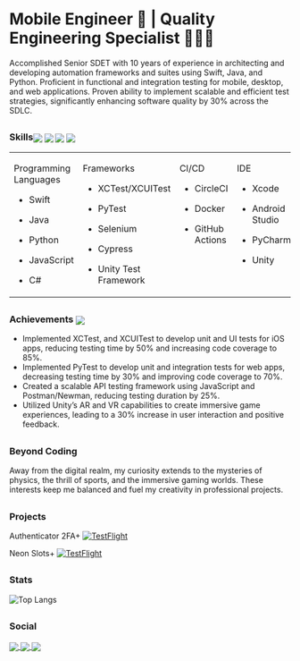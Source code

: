 <h1 align="left"> Mobile Engineer 📱 |  Quality Engineering Specialist 👨🏽‍💻 </h1>


Accomplished Senior SDET with 10 years of experience in architecting and developing automation frameworks and suites using Swift, Java, and Python. Proficient in functional and integration testing for mobile, desktop, and web applications. Proven ability to implement scalable and efficient test strategies, significantly enhancing software quality by 30% across the SDLC.

## <h3 align="left">Skills<img align="center" src="https://img.icons8.com/color/50/swift.png"/> <img align="center" src="https://img.icons8.com/color/50/selenium-test-automation.png"/> <img align="center" src="https://img.icons8.com/color/50/circleci.png"/> <img align="center" src="https://img.icons8.com/color/50/xcode.png"/>  </h3>

<table style="table-layout: fixed; width: 100%;">
  <tr>
    <td valign="top" width="40%">

Programming Languages
- Swift
- Java
- Python
- JavaScript
- C#

    </td>
    <td valign="top" width="40%">

Frameworks
- XCTest/XCUITest
- PyTest
- Selenium
- Cypress
- Unity Test Framework

    </td>
    <td valign="top" width="40%">

CI/CD
- CircleCI
- Docker
- GitHub Actions

    </td>
    <td valign="top" width="40%">
    
IDE
- Xcode
- Android Studio
- PyCharm
- Unity

    </td> 
    <td valign="top" width="40%">

Monitoring & Logging
- Sentry
- Datadog

    </td>
  </tr>
</table>


## <h3 align="left">Achievements <img align="center" src="https://img.icons8.com/color/48/trophy.png"/></h3>
- Implemented XCTest, and XCUITest to develop unit and UI tests for iOS apps, reducing testing time by 50% and increasing code coverage to 85%.
- Implemented PyTest to develop unit and integration tests for web apps, decreasing testing time by 30% and improving code coverage to 70%.
- Created a scalable API testing framework using JavaScript and Postman/Newman, reducing testing duration by 25%.
- Utilized Unity’s AR and VR capabilities to create immersive game experiences, leading to a 30% increase in user interaction and positive feedback.

## <h3 align="left">Beyond Coding</h3>

Away from the digital realm, my curiosity extends to the mysteries of physics, the thrill of sports, and the immersive gaming worlds. These interests keep me balanced and fuel my creativity in professional projects.

## <h3 align="left">Projects</h3>

Authenticator 2FA+
[![TestFlight](https://img.shields.io/badge/Join%20The%20TestFlight-blue)](https://testflight.apple.com/join/PDUIq4bp)

Neon Slots+
[![TestFlight](https://img.shields.io/badge/Join%20The%20TestFlight-blue)](https://testflight.apple.com/join/JgMpvNQP)

## <h3 align="left">Stats</h3>

![Top Langs](https://github-readme-stats.vercel.app/api/top-langs/?username=KelCodesStuff&theme=gotham)

## <h3 align="left">Social</h3>

<p align="left">
  <a href="https://linkedin.com/in/kelcodes" > <img align="center" src="https://img.icons8.com/color/50/linkedin.png"/> </a>
  <a href="https://twitter.com/isequaltokel" > <img align="center" src="https://img.icons8.com/color/50/twitter.png"/> </a>
  <a href="https://twitch.com/kelcodes" > <img align="center" src="https://img.icons8.com/color/50/twitch.png"/> </a>
</p>
